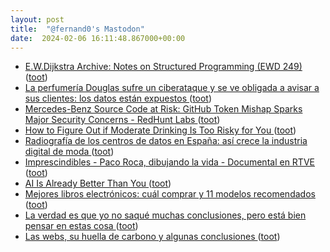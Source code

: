 ```yaml
---
layout: post
title:  "@fernand0's Mastodon"
date:  2024-02-06 16:11:48.867000+00:00
---
```

*  [E.W.Dijkstra Archive: Notes on Structured Programming (EWD 249) ](https://www.cs.utexas.edu/users/EWD/transcriptions/EWD02xx/EWD249/EWD249.htm) ([toot](https://mastodon.social/@fernand0/111885412522199986))
*  [La perfumería Douglas sufre un ciberataque y se ve obligada a avisar a sus clientes: los datos están expuestos ](https://www.elconfidencial.com/empresas/2024-01-20/douglas-perfumeria-ciberataque-datos-clientes_3814871) ([toot](https://mastodon.social/@fernand0/111885334949131815))
*  [Mercedes-Benz Source Code at Risk: GitHub Token Mishap Sparks Major Security Concerns - RedHunt Labs ](https://redhuntlabs.com/blog/mercedes-benz-source-code-at-risk-github-token-mishap-sparks-major-security-concerns) ([toot](https://mastodon.social/@fernand0/111885169625953246))
*  [How to Figure Out if Moderate Drinking Is Too Risky for You ](https://www.scientificamerican.com/article/how-to-figure-out-if-moderate-drinking-is-too-risky-for-you) ([toot](https://mastodon.social/@fernand0/111885087685475081))
*  [Radiografía de los centros de datos en España: así crece la industria digital de moda ](https://www.elespanol.com/invertia/disruptores-innovadores/innovadores/tecnologicas/20240129/radiografia-centros-datos-espana-crece-industria-digital-moda/827917420_0.htm) ([toot](https://mastodon.social/@fernand0/111885086785063399))
*  [Imprescindibles - Paco Roca, dibujando la vida - Documental en RTVE ](https://www.rtve.es/play/videos/imprescindibles/paco-roca-dibujando-vida/15926587) ([toot](https://mastodon.social/@fernand0/111884862515596812))
*  [AI Is Already Better Than You  ](https://cohost.org/mtrc/post/4279028-ai-is-already-better) ([toot](https://mastodon.social/@fernand0/111884751558904076))
*  [Mejores libros electrónicos: cuál comprar y 11 modelos recomendados ](https://www.xataka.com/seleccion/que-libro-electronico-comprar-guia-compra-ebook-recomendaciones-11-modelos-destacado) ([toot](https://mastodon.social/@fernand0/111884623615367640))
*  [La verdad es que yo no saqué muchas conclusiones, pero está bien pensar  en estas cosa ](https://mastodon.social/@fernand0/111884601829884866) ([toot](https://mastodon.social/@fernand0/111884601829884866))
*  [Las webs, su huella de carbono y algunas conclusiones ](https://thecheis.com/2024/01/28/webs-huella-carbono-conclusiones) ([toot](https://mastodon.social/@fernand0/111884470058467835))

